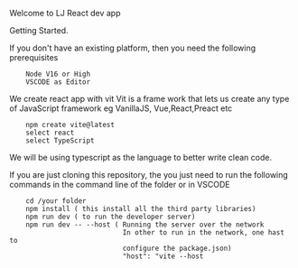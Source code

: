 Welcome to LJ React dev app

Getting Started.

If you don't have an existing platform, then you need the following prerequisites

        Node V16 or High
        VSCODE as Editor


We create react app with vit
Vit is a frame work that lets us create any type of JavaScript framework
eg VanillaJS, Vue,React,Preact etc

        npm create vite@latest
        select react
        select TypeScript

We will be using typescript as the language to better write clean code.


If you are just cloning this repository, the you just need to run the following commands in the
command line of the folder or in VSCODE

        cd /your folder
        npm install ( this install all the third party libraries)
        npm run dev ( to run the developer server)
        npm run dev -- --host ( Running the server over the network
                                In other to run in the network, one hast to
                                configure the package.json)
                                "host": "vite --host
